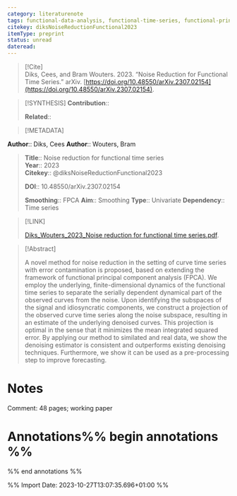 ```yaml
---
category: literaturenote
tags: functional-data-analysis, functional-time-series, functional-principal-components, noise-reduction
citekey: diksNoiseReductionFunctional2023
itemType: preprint
status: unread  
dateread:  
---
```


> [!Cite]  
> Diks, Cees, and Bram Wouters. 2023. “Noise Reduction for Functional Time Series.” arXiv. [https://doi.org/10.48550/arXiv.2307.02154](https://doi.org/10.48550/arXiv.2307.02154).

> [!SYNTHESIS] 
>**Contribution**::
>
>**Related**:: 
>

> [!METADATA]  
>
**Author**:: Diks, Cees
**Author**:: Wouters, Bram<br>
> **Title**:: Noise reduction for functional time series    
> **Year**:: 2023     
> **Citekey**:: @diksNoiseReductionFunctional2023    
>    
>    
>     
>    
>    
>     
>    
>**DOI**:: 10.48550/arXiv.2307.02154    
>
>**Smoothing**:: FPCA
>**Aim**:: Smoothing
>**Type**:: Univariate
>**Dependency**:: Time series

> [!LINK] 
>
> [Diks_Wouters_2023_Noise reduction for functional time series.pdf](file:///Users/steven/Library/CloudStorage/GoogleDrive-steven.golovkine@ul.ie/My%20Drive/bibliography/arXiv/2023/Diks_Wouters_2023_Noise%20reduction%20for%20functional%20time%20series.pdf).

>[!Abstract]
>
>A novel method for noise reduction in the setting of curve time series with error contamination is proposed, based on extending the framework of functional principal component analysis (FPCA). We employ the underlying, finite-dimensional dynamics of the functional time series to separate the serially dependent dynamical part of the observed curves from the noise. Upon identifying the subspaces of the signal and idiosyncratic components, we construct a projection of the observed curve time series along the noise subspace, resulting in an estimate of the underlying denoised curves. This projection is optimal in the sense that it minimizes the mean integrated squared error. By applying our method to similated and real data, we show the denoising estimator is consistent and outperforms existing denoising techniques. Furthermore, we show it can be used as a pre-processing step to improve forecasting.
>>


# Notes
Comment: 48 pages; working paper<br>
# Annotations%% begin annotations %%  
 
  
%% end annotations %%

%% Import Date: 2023-10-27T13:07:35.696+01:00 %%

